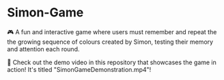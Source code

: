 # Simon-Game

🎮 A fun and interactive game where users must remember and repeat the the growing sequence of colours created by Simon, testing their memory and attention each round.

🎥 Check out the demo video in this repository that showcases the game in action! It's titled "SimonGameDemonstration.mp4"!
